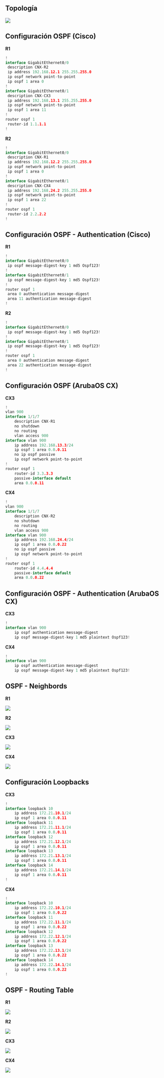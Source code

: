 ## Topología
![](./Imagenes/topologia-ospf.png)
## Configuración OSPF (Cisco)
**R1**
```go
!
interface GigabitEthernet0/0
 description CNX-R2
 ip address 192.168.12.1 255.255.255.0
 ip ospf network point-to-point
 ip ospf 1 area 0
!
interface GigabitEthernet0/1
 description CNX-CX3
 ip address 192.168.13.1 255.255.255.0
 ip ospf network point-to-point
 ip ospf 1 area 11
!
router ospf 1
 router-id 1.1.1.1
!
```
**R2**
```go
!
interface GigabitEthernet0/0
 description CNX-R1
 ip address 192.168.12.2 255.255.255.0
 ip ospf network point-to-point
 ip ospf 1 area 0
!
interface GigabitEthernet0/1
 description CNX-CX4
 ip address 192.168.24.2 255.255.255.0
 ip ospf network point-to-point
 ip ospf 1 area 22
!
router ospf 1
 router-id 2.2.2.2
!
```
## Configuración OSPF - Authentication (Cisco)
**R1**
```go
!
interface GigabitEthernet0/0
 ip ospf message-digest-key 1 md5 Ospf123!
!
interface GigabitEthernet0/1
 ip ospf message-digest-key 1 md5 Ospf123!
!
router ospf 1
 area 0 authentication message-digest
 area 11 authentication message-digest
!
```
**R2**
```go
!
interface GigabitEthernet0/0
 ip ospf message-digest-key 1 md5 Ospf123!
!
interface GigabitEthernet0/1
 ip ospf message-digest-key 1 md5 Ospf123!
!
router ospf 1
 area 0 authentication message-digest
 area 22 authentication message-digest
!
```

## Configuración OSPF (ArubaOS CX)
**CX3**
```go
!
vlan 900
interface 1/1/7
    description CNX-R1
    no shutdown
    no routing
    vlan access 900
interface vlan 900
    ip address 192.168.13.3/24
    ip ospf 1 area 0.0.0.11
    no ip ospf passive
    ip ospf network point-to-point
!
router ospf 1
    router-id 3.3.3.3
    passive-interface default
    area 0.0.0.11            
```
**CX4**
```go
!
vlan 900
interface 1/1/7
    description CNX-R2
    no shutdown
    no routing
    vlan access 900
interface vlan 900
    ip address 192.168.24.4/24
    ip ospf 1 area 0.0.0.22
    no ip ospf passive
    ip ospf network point-to-point
!
router ospf 1
    router-id 4.4.4.4
    passive-interface default
    area 0.0.0.22 
```
## Configuración OSPF - Authentication (ArubaOS CX)
**CX3**
```go
!
interface vlan 900
    ip ospf authentication message-digest
    ip ospf message-digest-key 1 md5 plaintext Ospf123!         
```
**CX4**
```go
!
interface vlan 900
    ip ospf authentication message-digest
    ip ospf message-digest-key 1 md5 plaintext Ospf123!
```
## OSPF - Neighbords
**R1**

![](./Imagenes/neighbords-R1.png)

**R2**

![](./Imagenes/neighbords-R2.png)

**CX3**

![](./Imagenes/neighbords-CX3.png)

**CX4**

![](./Imagenes/neighbords-CX4.png)

## Configuración Loopbacks
**CX3**
```go
!
interface loopback 10
    ip address 172.21.10.1/24
    ip ospf 1 area 0.0.0.11
interface loopback 11
    ip address 172.21.11.1/24
    ip ospf 1 area 0.0.0.11
interface loopback 12
    ip address 172.21.12.1/24
    ip ospf 1 area 0.0.0.11
interface loopback 13
    ip address 172.21.13.1/24
    ip ospf 1 area 0.0.0.11
interface loopback 14
    ip address 172.21.14.1/24
    ip ospf 1 area 0.0.0.11
!
```
**CX4**
```go
!
interface loopback 10
    ip address 172.22.10.1/24
    ip ospf 1 area 0.0.0.22
interface loopback 11
    ip address 172.22.11.1/24
    ip ospf 1 area 0.0.0.22
interface loopback 12
    ip address 172.22.12.1/24
    ip ospf 1 area 0.0.0.22
interface loopback 13
    ip address 172.22.13.1/24
    ip ospf 1 area 0.0.0.22
interface loopback 14
    ip address 172.22.14.1/24
    ip ospf 1 area 0.0.0.22
!
```
## OSPF - Routing Table
**R1**

![](./Imagenes/routingtable-R1.png)

**R2**

![](./Imagenes/routingtable-R2.png)

**CX3**

![](./Imagenes/routingtable-CX3.png)

**CX4**

![](./Imagenes/routingtable-CX4.png)